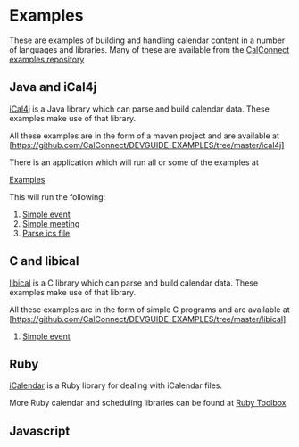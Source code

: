 # Examples 

These are examples of building and handling calendar content in a number of
languages and libraries. Many of these are available from the 
[CalConnect examples repository](https://github.com/CalConnect/DEVGUIDE-EXAMPLES)


## Java and iCal4j
[iCal4j](https://github.com/ical4j/ical4j) is a Java library which can parse and build calendar data. These 
examples make use of that library. 

All these examples are in the form of a maven project and are available at
[https://github.com/CalConnect/DEVGUIDE-EXAMPLES/tree/master/ical4j]

There is an application which will run all or some of the examples at

[Examples](https://github.com/CalConnect/DEVGUIDE-EXAMPLES/blob/master/ical4j/src/main/java/org/calconnect/examples/Examples.java)

This will run the following:
1. [Simple event](https://github.com/CalConnect/DEVGUIDE-EXAMPLES/blob/master/ical4j/src/main/java/org/calconnect/examples/SimpleEvent.java)
2. [Simple meeting](https://github.com/CalConnect/DEVGUIDE-EXAMPLES/blob/master/ical4j/src/main/java/org/calconnect/examples/SimpleEvent.java)
3. [Parse ics file](https://github.com/CalConnect/DEVGUIDE-EXAMPLES/blob/master/ical4j/src/main/java/org/calconnect/examples/ParseIcs.java)

## C and libical
[libical](https://github.com/libical/libical) is a C library which can parse and build calendar data.  These examples make use of that library. 

All these examples are in the form of simple C programs and are available at
[https://github.com/CalConnect/DEVGUIDE-EXAMPLES/tree/master/libical]

1. [Simple event](https://github.com/CalConnect/DEVGUIDE-EXAMPLES/blob/master/libical/SimpleEvent.c)

## Ruby
[iCalendar](https://github.com/icalendar/icalendar) is a Ruby library for dealing with iCalendar files.

More Ruby calendar and scheduling libraries can be found at [Ruby Toolbox](https://www.ruby-toolbox.com/categories/calendars)

## Javascript
